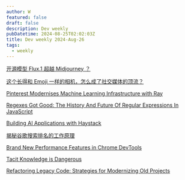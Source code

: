 ```yaml
---
author: W
featured: false
draft: false
description: Dev weekly
pubDatetime: 2024-08-25T02:02:03Z
title: Dev weekly 2024-Aug-26
tags:
  - weekly
---
```


[开源模型 Flux.1 超越 Midjourney ？](https://mp.weixin.qq.com/s/s10ZLSNLHSXiV5BIkX27eg?utm_source=pocket_shared)

[这个长得和 Emoji 一样的相机，怎么成了社交媒体的顶流？](https://mp.weixin.qq.com/s/2q1dmd--s5G_0KD-Tnd1gg?utm_source=pocket_shared)

[Pinterest Modernises Machine Learning Infrastructure with Ray](https://www.infoq.com/news/2024/08/pinterest-machine-learning-ray/)

[Regexes Got Good: The History And Future Of Regular Expressions In JavaScript](https://www.smashingmagazine.com/2024/08/history-future-regular-expressions-javascript/?utm_source=pocket_shared)

[Building AI Applications with Haystack](https://www.deeplearning.ai/short-courses/building-ai-applications-with-haystack/?utm_source=pocket_shared)

[揭秘谷歌搜索排名的工作原理](https://www.infoq.cn/article/UNmjGDyGK5XBLIAEt7Ui?utm_source=pocket_saves)

[Brand New Performance Features in Chrome DevTools](https://www.debugbear.com/blog/fix-web-performance-devtools?utm_source=pocket_shared)

[Tacit Knowledge is Dangerous](https://er4hn.info/blog/2023.08.26-tacit-knowledge-dangerous/?utm_source=pocket_shared)

[Refactoring Legacy Code: Strategies for Modernizing Old Projects](https://heyvivek.com/refactoring-legacy-code-strategies-for-modernizing-old-projects)

[]()

[]()

[]()

[]()

[]()

[]()

[]()

[]()

[]()

[]()

[]()

[]()

[]()

[]()

[]()

[]()

[]()

[]()

[]()

[]()

[]()

[]()

[]()

[]()

[]()

[]()

[]()

[]()

[]()

[]()

[]()

[]()

[]()

[]()

[]()

[]()

[]()

[]()

[]()

[]()

[]()

[]()

[]()

[]()

[]()

[]()

[]()

[]()

[]()

[]()

[]()

[]()

[]()

[]()

[]()

[]()

[]()

[]()

[]()

[]()

[]()

[]()

[]()

[]()

[]()

[]()

[]()

[]()

[]()

[]()

[]()

[]()

[]()

[]()

[]()

[]()

[]()

[]()

[]()

[]()

[]()

[]()

[]()

[]()

[]()

[]()

[]()

[]()

[]()

[]()

[]()
